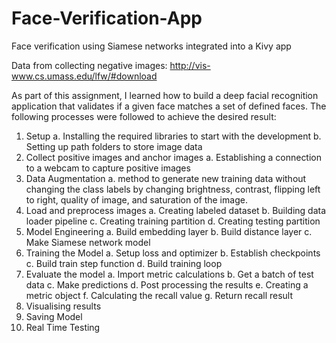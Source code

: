# Face-Verification-App
Face verification using Siamese networks integrated into a Kivy app

Data from collecting negative images: http://vis-www.cs.umass.edu/lfw/#download

As part of this assignment, I learned how to build a deep facial recognition application that validates if a given face matches a set of defined faces.
The following processes were followed to achieve the desired result:
1.	Setup
a.	Installing the required libraries to start with the development
b.	Setting up path folders to store image data
2.	Collect positive images and anchor images
a.	Establishing a connection to a webcam to capture positive images
3.	Data Augmentation
a.	method to generate new training data without changing the class labels by changing brightness, contrast, flipping left to right, quality of image, and saturation of the image.
4.	Load and preprocess images
a.	Creating labeled dataset 
b.	Building data loader pipeline
c.	Creating training partition
d.	Creating testing partition
5.	Model Engineering
a.	Build embedding layer
b.	Build distance layer
c.	Make Siamese network model
6.	Training the Model
a.	Setup loss and optimizer
b.	Establish checkpoints
c.	Build train step function
d.	Build training loop
7.	Evaluate the model
a.	Import metric calculations
b.	Get a batch of test data 
c.	Make predictions
d.	Post processing the results
e.	Creating a metric object
f.	Calculating the recall value
g.	Return recall result
8.	Visualising results
9.	Saving Model
10.	Real Time Testing

